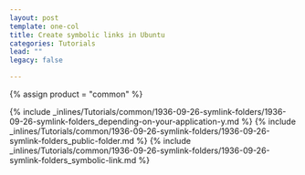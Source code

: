 ```yaml
---
layout: post
template: one-col
title: Create symbolic links in Ubuntu
categories: Tutorials
lead: ""
legacy: false

---
```

{% assign product = "common" %}

{% include _inlines/Tutorials/common/1936-09-26-symlink-folders/1936-09-26-symlink-folders_depending-on-your-application-y.md %}
{% include _inlines/Tutorials/common/1936-09-26-symlink-folders/1936-09-26-symlink-folders_public-folder.md %}
{% include _inlines/Tutorials/common/1936-09-26-symlink-folders/1936-09-26-symlink-folders_symbolic-link.md %}
